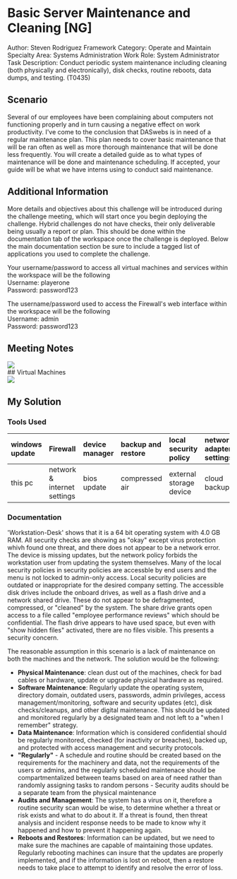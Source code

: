 # Basic Server Maintenance and Cleaning [NG]
Author: Steven Rodriguez
Framework Category: Operate and Maintain
Specialty Area: Systems Administration
Work Role: System Administrator
Task Description: Conduct periodic system maintenance including cleaning (both physically and electronically), disk checks, routine reboots, data dumps, and testing. (T0435)

## Scenario
Several of our employees have been complaining about computers not functioning properly and in turn causing a negative effect on work productivity. I've come to the conclusion that DASwebs is in need of a regular maintenance plan. This plan needs to cover basic maintenance that will be ran often as well as more thorough maintenance that will be done less frequently. You will create a detailed guide as to what types of maintenance will be done and maintenance scheduling. If accepted, your guide will be what we have interns using to conduct said maintenance.

## Additional Information
More details and objectives about this challenge will be introduced during the challenge meeting, which will start once you begin deploying the challenge. Hybrid challenges do not have checks, their only deliverable being usually a report or plan. This should be done within the documentation tab of the workspace once the challenge is deployed. Below the main documentation section be sure to include a tagged list of applications you used to complete the challenge.

Your username/password to access all virtual machines and services within the workspace will be the following <br>
Username: playerone <br>
Password: password123 <br>

The username/password used to access the Firewall's web interface within the workspace will be the following <br>
Username: admin <br>
Password: password123 <br>

## Meeting Notes
<div id="header" align="left">
  <img src="https://github.com/CodebenderCate/Write-Ups/blob/main/files/Nice/Images/phpnVMu8p.png"/>
</div> 
## Virtual Machines
<div id="header" align="left">
  <img src="https://github.com/CodebenderCate/Write-Ups/blob/main/files/Nice/Images/phpc39yAn.png"/>
</div> 

## My Solution

### Tools Used
| windows update | Firewall | device manager | backup and restore | local security policy | network adapter settings | windows security | access control |
| :--- | :--- | :--- | :--- | :--- | :--- | :--- | :--- |
| this pc | network & internet settings | bios update | compressed air | external storage device | cloud backups | dedicated teams | routines |

### Documentation
'Workstation-Desk' shows that it is a 64 bit operating system with 4.0 GB RAM. All security checks are showing as "okay" except virus protection whivh found one threat, and there does not appear to be a network error. The device is missing updates, but the network policy forbids the workstation user from updating the system themselves. Many of the local security policies in security policies are accessble by end users and the menu is not locked to admin-only access. Local security policies are outdated or inappropriate for the desired company setting. The accessible disk drives include the onboard drives, as well as a flash drive and a network shared drive. These do not appear to be defragmented, compressed, or "cleaned" by the system. The share drive grants open access to a file called "employee performance reviews" which should be confidential. The flash drive appears to have used space, but even with "show hidden files" activated, there are no files visible. This presents a security concern.

The reasonable assumption in this scenario is a lack of maintenance on both the machines and the network. The solution would be the following:

 - **Physical Maintenance**: clean dust out of the machines, check for bad cables or hardware, update or upgrade physical hardware as required.
 - **Software Maintenance**: Regularly update the operating system, directory domain, outdated users, passwords, admin privileges, access management/monitoring, software and security updates (etc), disk checks/cleanups, and other digital maintenance. This should be updated and monitored regularly by a designated team and not left to a "when I remember" strategy.
 - **Data Maintenance**: Information which is considered confidential should be regularly monitored, checked (for inactivity or breaches), backed up, and protected with access management and security protocols.
 - **"Regularly"** - A schedule and routine should be created based on the requirements for the machinery and data, not the requirements of the users or admins, and the regularly scheduled maintenace should be compartmentalized between teams based on area of need rather than randomly assigning tasks to random persons - Security audits should be a separate team from the physical maintenance
 - **Audits and Management**: The system has a virus on it, therefore a routine security scan would be wise, to determine whether a threat or risk exists and what to do about it. If a threat is found, then threat analysis and incident response needs to be made to know why it happened and how to prevent it happening again.
 - **Reboots and Restores**: Information can be updated, but we need to make sure the machines are capable of maintaining those updates. Regularly rebooting machines can insure that the updates are properly implemented, and if the information is lost on reboot, then a restore needs to take place to attempt to identify and resolve the error of loss.
